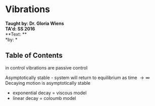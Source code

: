 # Vibrations
**Taught by: Dr. Gloria Wiens**  
**TA'd: SS 2016**  
**Text: **  
*by: *

## Table of Contents

in control vibrations are passive control

Asymptotically stable - system will return to equilibrium as time $\rightarrow \infty$  
Decaying motion is asymptotically stable

- exponential decay = viscous model
- linear decay = coloumb model
